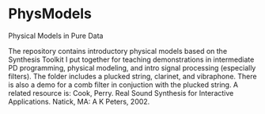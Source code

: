 # PhysModels
Physical Models in Pure Data

The repository contains introductory physical models based on the Synthesis Toolkit
I put together for teaching demonstrations in intermediate PD programming, physical
modeling, and intro signal processing (especially filters). The folder includes a 
plucked string, clarinet, and vibraphone. There is also a demo for a comb filter 
in conjuction with the plucked string. A related resource is: 
Cook, Perry. Real Sound Synthesis for Interactive Applications. Natick, MA: A K Peters, 2002.
